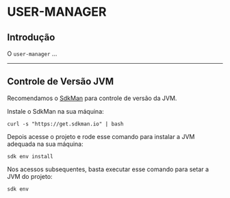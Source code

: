 # USER-MANAGER

## Introdução

O `user-manager` ...

---
## Controle de Versão JVM

Recomendamos o [SdkMan](https://sdkman.io/) para controle de versão da JVM.

Instale o SdkMan na sua máquina:
```shell
curl -s "https://get.sdkman.io" | bash
```
Depois acesse o projeto e rode esse comando para instalar a JVM adequada na sua máquina:

```shell
sdk env install
```
Nos acessos subsequentes, basta executar esse comando para setar a JVM do projeto:

```shell
sdk env
```

